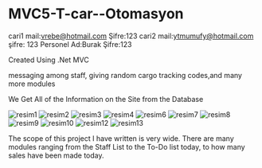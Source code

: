 # MVC5-T-car--Otomasyon
cari1 mail:vrebe@hotmail.com Şifre:123    cari2 mail:ytmumufy@hotmail.com   şifre: 123     Personel Ad:Burak   Şifre:123

Created Using .Net MVC

messaging among staff, giving random cargo tracking codes,and many more modules

We Get All of the Information on the Site from the Database

![resim1](https://user-images.githubusercontent.com/70022524/118641569-fa9cbd00-b7e2-11eb-8e76-c3566e92055a.png)
![resim2](https://user-images.githubusercontent.com/70022524/118641630-0ee0ba00-b7e3-11eb-8f43-0867588a9f52.png)
![resim3](https://user-images.githubusercontent.com/70022524/118641632-0f795080-b7e3-11eb-8890-fd9899c19ec3.png)
![resim4](https://user-images.githubusercontent.com/70022524/118641633-1011e700-b7e3-11eb-95af-8e340cfa19a6.png)
![resim6](https://user-images.githubusercontent.com/70022524/118641637-11431400-b7e3-11eb-99ee-446b87b6e89b.png)
![resim7](https://user-images.githubusercontent.com/70022524/118641640-11431400-b7e3-11eb-89ae-d598c5661184.png)
![resim8](https://user-images.githubusercontent.com/70022524/118641642-11dbaa80-b7e3-11eb-803a-0ae4654dc0cf.png)
![resim9](https://user-images.githubusercontent.com/70022524/118641644-11dbaa80-b7e3-11eb-8e57-60c71593bc43.png)
![resim10](https://user-images.githubusercontent.com/70022524/118641645-12744100-b7e3-11eb-84f0-0fc5d58589c1.png)
![resim12](https://user-images.githubusercontent.com/70022524/118641646-130cd780-b7e3-11eb-9b81-900a98e87878.png)
![resim13](https://user-images.githubusercontent.com/70022524/118641647-130cd780-b7e3-11eb-8bbf-6b3d5e4ca1b6.png)

The scope of this project I have written is very wide. There are many modules ranging from the Staff List to the To-Do list today, to how many sales have been made today.
